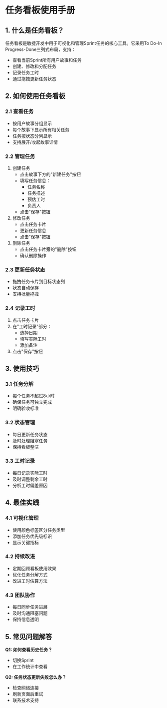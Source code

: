 # 任务看板使用手册

## 1. 什么是任务看板？
任务看板是敏捷开发中用于可视化和管理Sprint任务的核心工具。它采用To Do-In Progress-Done三列式布局，支持：
- 查看当前Sprint所有用户故事和任务
- 创建、修改和分配任务
- 记录任务工时
- 通过拖拽更新任务状态

## 2. 如何使用任务看板

### 2.1 查看任务
- 按用户故事分组显示
- 每个故事下显示所有相关任务
- 任务按状态分列显示
- 支持展开/收起故事详情

### 2.2 管理任务
1. 创建任务
   - 点击故事下方的"新建任务"按钮
   - 填写任务信息：
     - 任务名称
     - 任务描述
     - 预估工时
     - 负责人
   - 点击"保存"按钮
2. 修改任务
   - 点击任务卡片
   - 更新任务信息
   - 点击"保存"按钮
3. 删除任务
   - 点击任务卡片旁的"删除"按钮
   - 确认删除操作

### 2.3 更新任务状态
- 拖拽任务卡片到目标状态列
- 状态自动保存
- 支持批量拖拽

### 2.4 记录工时
1. 点击任务卡片
2. 在"工时记录"部分：
   - 选择日期
   - 填写实际工时
   - 添加备注
3. 点击"保存"按钮

## 3. 使用技巧

### 3.1 任务分解
- 每个任务不超过8小时
- 确保任务可独立完成
- 明确验收标准

### 3.2 状态管理
- 每日更新任务状态
- 及时处理阻塞任务
- 保持看板整洁

### 3.3 工时记录
- 每日记录实际工时
- 及时调整剩余工时
- 分析工时偏差原因

## 4. 最佳实践

### 4.1 可视化管理
- 使用颜色标签区分任务类型
- 添加任务优先级标识
- 显示关键指标

### 4.2 持续改进
- 定期回顾看板使用效果
- 优化任务分解方式
- 改进工时估算方法

### 4.3 团队协作
- 每日同步任务进展
- 及时沟通阻塞问题
- 保持信息透明

## 5. 常见问题解答

**Q1: 如何查看历史任务？**
- 切换Sprint
- 在工作统计中查看

**Q2: 任务状态更新失败怎么办？**
- 检查网络连接
- 刷新页面后重试
- 联系技术支持
